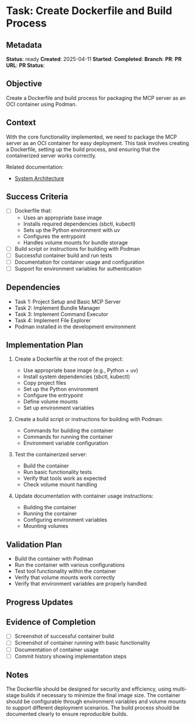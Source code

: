 # Task: Create Dockerfile and Build Process

## Metadata
**Status**: ready
**Created**: 2025-04-11
**Started**: 
**Completed**: 
**Branch**: 
**PR**: 
**PR URL**: 
**PR Status**: 

## Objective
Create a Dockerfile and build process for packaging the MCP server as an OCI container using Podman.

## Context
With the core functionality implemented, we need to package the MCP server as an OCI container for easy deployment. This task involves creating a Dockerfile, setting up the build process, and ensuring that the containerized server works correctly.

Related documentation:
- [System Architecture](/docs/architecture.md)

## Success Criteria
- [ ] Dockerfile that:
  - Uses an appropriate base image
  - Installs required dependencies (sbctl, kubectl)
  - Sets up the Python environment with uv
  - Configures the entrypoint
  - Handles volume mounts for bundle storage
- [ ] Build script or instructions for building with Podman
- [ ] Successful container build and run tests
- [ ] Documentation for container usage and configuration
- [ ] Support for environment variables for authentication

## Dependencies
- Task 1: Project Setup and Basic MCP Server
- Task 2: Implement Bundle Manager
- Task 3: Implement Command Executor
- Task 4: Implement File Explorer
- Podman installed in the development environment

## Implementation Plan

1. Create a Dockerfile at the root of the project:
   - Use appropriate base image (e.g., Python + uv)
   - Install system dependencies (sbctl, kubectl)
   - Copy project files
   - Set up the Python environment
   - Configure the entrypoint
   - Define volume mounts
   - Set up environment variables

2. Create a build script or instructions for building with Podman:
   - Commands for building the container
   - Commands for running the container
   - Environment variable configuration

3. Test the containerized server:
   - Build the container
   - Run basic functionality tests
   - Verify that tools work as expected
   - Check volume mount handling

4. Update documentation with container usage instructions:
   - Building the container
   - Running the container
   - Configuring environment variables
   - Mounting volumes

## Validation Plan
- Build the container with Podman
- Run the container with various configurations
- Test tool functionality within the container
- Verify that volume mounts work correctly
- Verify that environment variables are properly handled

## Progress Updates

## Evidence of Completion
- [ ] Screenshot of successful container build
- [ ] Screenshot of container running with basic functionality
- [ ] Documentation of container usage
- [ ] Commit history showing implementation steps

## Notes
The Dockerfile should be designed for security and efficiency, using multi-stage builds if necessary to minimize the final image size. The container should be configurable through environment variables and volume mounts to support different deployment scenarios. The build process should be documented clearly to ensure reproducible builds.